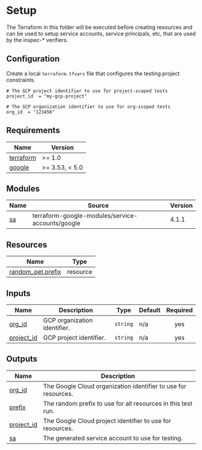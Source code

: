 # Setup

The Terraform in this folder will be executed before creating resources and can
be used to setup service accounts, service principals, etc, that are used by the
inspec-* verifiers.

## Configuration

Create a local `terraform.tfvars` file that configures the testing project
constraints.

```hcl
# The GCP project identifier to use for project-scoped tests
project_id  = "my-gcp-project"

# The GCP organization identifier to use for org-scoped tests
org_id  = "123456"
```

<!-- markdownlint-disable MD033 MD034 -->
<!-- BEGINNING OF PRE-COMMIT-TERRAFORM DOCS HOOK -->
## Requirements

| Name | Version |
|------|---------|
| <a name="requirement_terraform"></a> [terraform](#requirement\_terraform) | >= 1.0 |
| <a name="requirement_google"></a> [google](#requirement\_google) | >= 3.53, < 5.0 |

## Modules

| Name | Source | Version |
|------|--------|---------|
| <a name="module_sa"></a> [sa](#module\_sa) | terraform-google-modules/service-accounts/google | 4.1.1 |

## Resources

| Name | Type |
|------|------|
| [random_pet.prefix](https://registry.terraform.io/providers/hashicorp/random/latest/docs/resources/pet) | resource |

## Inputs

| Name | Description | Type | Default | Required |
|------|-------------|------|---------|:--------:|
| <a name="input_org_id"></a> [org\_id](#input\_org\_id) | GCP organization identifier. | `string` | n/a | yes |
| <a name="input_project_id"></a> [project\_id](#input\_project\_id) | GCP project identifier. | `string` | n/a | yes |

## Outputs

| Name | Description |
|------|-------------|
| <a name="output_org_id"></a> [org\_id](#output\_org\_id) | The Google Cloud organization identifier to use for resources. |
| <a name="output_prefix"></a> [prefix](#output\_prefix) | The random prefix to use for all resources in this test run. |
| <a name="output_project_id"></a> [project\_id](#output\_project\_id) | The Google Cloud project identifier to use for resources. |
| <a name="output_sa"></a> [sa](#output\_sa) | The generated service account to use for testing. |
<!-- END OF PRE-COMMIT-TERRAFORM DOCS HOOK -->
<!-- markdownlint-enable MD033 MD034 -->
